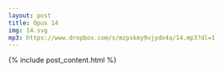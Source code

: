 ```yaml
---
layout: post
title: Opus 14
img: 14.svg
mp3: https://www.dropbox.com/s/mzpskmy9vjydx4a/14.mp3?dl=1
---
```


{% include post_content.html %}
